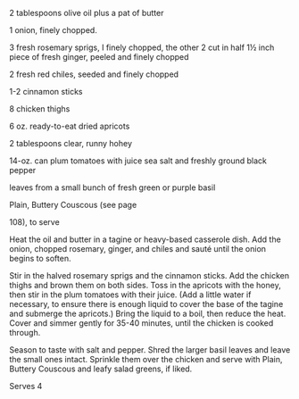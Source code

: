 2 tablespoons olive oil plus a pat of butter

1 onion, finely chopped.

3 fresh rosemary sprigs, I finely chopped, the other 2 cut in half 1½ inch piece of fresh ginger, peeled and finely chopped

2 fresh red chiles, seeded and finely chopped

1-2 cinnamon sticks

8 chicken thighs

6 oz. ready-to-eat dried apricots

2 tablespoons clear, runny hohey

14-oz. can plum tomatoes with juice sea salt and freshly ground black pepper

leaves from a small bunch of fresh green or purple basil

Plain, Buttery Couscous (see page

108), to serve

Heat the oil and butter in a tagine or heavy-based casserole dish. Add the onion, chopped rosemary, ginger, and chiles and sauté until the onion begins to soften.

Stir in the halved rosemary sprigs and the cinnamon sticks. Add the chicken thighs and brown them on both sides. Toss in the apricots with the honey, then stir in the plum tomatoes with their juice. (Add a little water if necessary, to ensure there is enough liquid to cover the base of the tagine and submerge the apricots.) Bring the liquid to a boil, then reduce the heat. Cover and simmer gently for 35-40 minutes, until the chicken is cooked through.

Season to taste with salt and pepper. Shred the larger basil leaves and leave the small ones intact. Sprinkle them over the chicken and serve with Plain, Buttery Couscous and leafy salad greens, if liked.

Serves 4